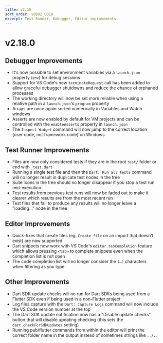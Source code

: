 ```yaml
---
title: v2.18
sort_order: v0002_0018
excerpt: Test Runner, Debugger, Editor improvements
---
```


# v2.18.0

## Debugger Improvements

- It's now possible to set environment variables via a `launch.json` property (`env`) for debug sessions
- Support for VS Code's new `terminateRequest` call has been added to allow graceful debugger shutdowns and reduce the chance of orphaned processes
- The working directory will now be set more reliable when using a relative path in a `launch.json`'s `program` property
- Arrays are once again sorted numerically in Variables and Watch windows
- Asserts are now enabled by default for VM projects and can be controlled with the `enableAsserts` property in `launch.json`
- The `Inspect Widget` command will now jump to the correct location (user code, not framework code) on Windows

## Test Runner Improvements

- Files are now only considered tests if they are in the root `test/` folder or end with `_test.dart`
- Running a single test file and then the `Dart: Run all tests` command will no longer result in duplicate test nodes in the tree
- Suite icons in the tree should no longer disappear if you stop a test run mid-execution
- Test results from previous test runs will now be faded out to make it clearer which results are from the most recent run
- Test files that fail to produce any results will no longer leave a "loading..." node in the tree

## Editor Improvements

- Quick-fixes that create files (eg. `Create file` on an import that doesn't exist) are now supported
- Dart snippets now work with VS Code's `editor.tabCompletion` feature which allows pressing `<tab>` to complete snippets even when the completion list is not open
- The code completion list will no longer consider the `(…)` characters when filtering as you type

## Other Improvements

- Dart SDK update checks will no run for Dart SDKs being used from a Flutter SDK even if being used in a non-Flutter project
- Log files capture with the `Dart: Capture Logs` command will now include the VS Code version number at the top
- The Dart SDK update notification now has a "Disable update checks" button that will disable updating checking (this sets the `dart.checkForSdkUpdates` setting)
- Running pub/flutter commands from within the editor will print the correct folder name in the output instead of sometimes strings like `../..`
